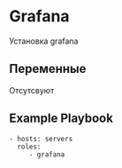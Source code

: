Grafana
=========

Установка grafana

Переменные
--------------

Отсутсвуют


Example Playbook
----------------

    - hosts: servers
      roles:
         - grafana

